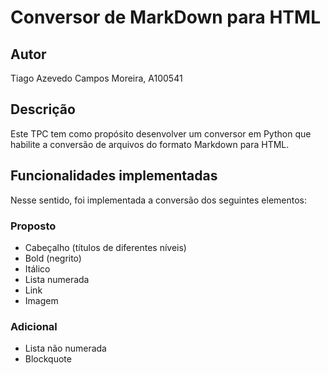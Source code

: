 # Conversor de MarkDown para HTML

## Autor

Tiago Azevedo Campos Moreira, A100541

## Descrição

Este TPC tem como propósito desenvolver um conversor em Python que habilite a conversão de arquivos do formato Markdown para HTML.

## Funcionalidades implementadas


Nesse sentido, foi implementada a conversão dos seguintes elementos:


### Proposto

* Cabeçalho (títulos de diferentes níveis)
* Bold (negrito)
* Itálico
* Lista numerada
* Link
* Imagem

### Adicional

* Lista não numerada
* Blockquote